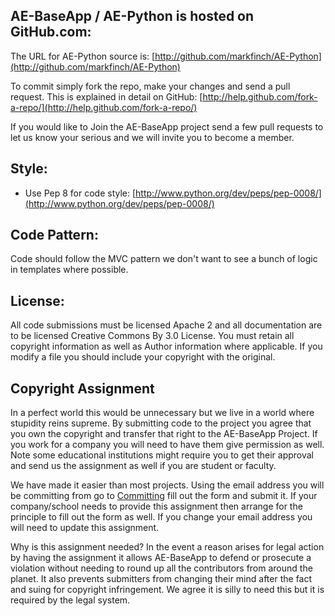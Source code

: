 AE-BaseApp / AE-Python is hosted on GitHub.com:
-----------------------------------------------

The URL for AE-Python source is:  [http://github.com/markfinch/AE-Python](http://github.com/markfinch/AE-Python)

To commit simply fork the repo, make your changes and send a pull request.  This is
explained in detail on GitHub: [http://help.github.com/fork-a-repo/](http://help.github.com/fork-a-repo/)

If you would like to Join the AE-BaseApp project send a few pull requests
to let us know your serious and we will invite you to become a member.

Style:
------
  * Use Pep 8 for code style:  [http://www.python.org/dev/peps/pep-0008/](http://www.python.org/dev/peps/pep-0008/)

Code Pattern:
-------------
  Code should follow the MVC pattern we don't want to see a bunch of logic in
  templates where possible.

License:
--------
  All code submissions must be licensed Apache 2 and all documentation are to be
  licensed Creative Commons By 3.0 License.  You must retain all copyright
  information as well as Author information where applicable.  If you modify a
  file you should include your copyright with the original.

Copyright Assignment
--------------------
  In a perfect world this would be unnecessary but we live in a world where
  stupidity reins supreme.  By submitting code to the project you agree that
  you own the copyright and transfer that right to the AE-BaseApp Project.  If
  you work for a company you will need to have them give permission as well.
  Note some educational institutions might require you to get their approval
  and send us the assignment as well if you are student or faculty.

  We have made it easier than most projects.  Using the email address you will
  be committing from go to [Committing](http://ae-baseapp.appspot.com/committing) fill out
  the form and submit it.  If your company/school needs to provide this
  assignment then arrange for the principle to fill out the form as well.  If
  you change your email address you will need to update this assignment.

  Why is this assignment needed?  In the event a reason arises for legal action
  by having the assignment it allows AE-BaseApp to defend or prosecute a
  violation without needing to round up all the contributors from around the
  planet.  It also prevents submitters from changing their mind after the fact
  and suing for copyright infringement.  We agree it is silly to need this but
  it is required by the legal system.
